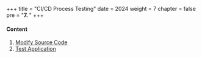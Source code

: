 +++
title = "CI/CD Process Testing"
date = 2024
weight = 7
chapter = false
pre = "<b>7. </b>"
+++

#### Content

1. [Modify Source Code](1-change-code)
2. [Test Application](2-test-app)
